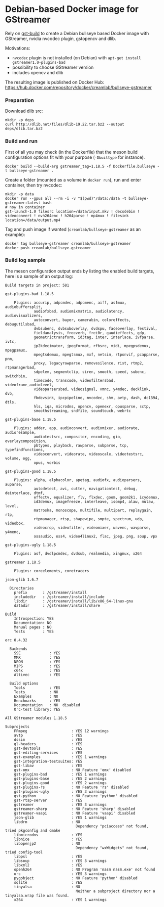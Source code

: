 # Debian-based Docker image for GStreamer

Rely on [gst-build](https://gitlab.freedesktop.org/gstreamer/gst-build) to create a Debian bullseye based Docker image with GStreamer, nvidia nvcodec plugin, gstopencv and dlib.

Motivations:
* `nvcodec` plugin is not installed (on Debian) with `apt-get install gstreamer1.0-plugins-bad`
* possibility to choose GStreamer version
* includes opencv and dlib

The resulting image is published on Docker Hub: https://hub.docker.com/repository/docker/creamlab/bullseye-gstreamer

### Preparation

Download dlib src:

```
mkdir -p deps
curl http://dlib.net/files/dlib-19.22.tar.bz2 --output deps/dlib.tar.bz2
```

### Build and run

First of all you may check (in the Dockerfile) that the meson build configuration options fit with your purpose (`-Dbuiltype` for instance).

```
docker build --build-arg gstreamer_tag=1.18.5 -f Dockerfile.bullseye -t bullseye-gstreamer .
```

Create a folder (mounted as a volume in `docker run`), run and enter container, then try nvcodec:

```
mkdir -p data
docker run --gpus all --rm -i -v "$(pwd)"/data:/data -t bullseye-gstreamer:latest bash
# now in container
gst-launch-1.0 filesrc location=/data/input.mkv ! decodebin ! videoconvert ! nvh264enc ! h264parse ! mp4mux ! filesink location=/data/output.mp4
```

Tag and push image if wanted (`creamlab/bullseye-gstreamer` as an example):

```
docker tag bullseye-gstreamer creamlab/bullseye-gstreamer
docker push creamlab/bullseye-gstreamer
```

### Build log sample

The meson configuration output ends by listing the enabled build targets, here is a sample of an output log:

```
Build targets in project: 581

gst-plugins-bad 1.18.5

    Plugins: accurip, adpcmdec, adpcmenc, aiff, asfmux, audiobuffersplit,
             audiofxbad, audiomixmatrix, audiolatency, audiovisualizers,
             autoconvert, bayer, camerabin, coloreffects, debugutilsbad,
             dvbsubenc, dvbsuboverlay, dvdspu, faceoverlay, festival,
             fieldanalysis, freeverb, frei0r, gaudieffects, gdp,
             geometrictransform, id3tag, inter, interlace, ivfparse, ivtc,
             jp2kdecimator, jpegformat, rfbsrc, midi, mpegpsdemux, mpegpsmux,
             mpegtsdemux, mpegtsmux, mxf, netsim, rtponvif, pcapparse, pnm,
             proxy, legacyrawparse, removesilence, rist, rtmp2, rtpmanagerbad,
             sdpelem, segmentclip, siren, smooth, speed, subenc, switchbin,
             timecode, transcode, videofiltersbad, videoframe_audiolevel,
             videoparsersbad, videosignal, vmnc, y4mdec, decklink, dvb,
             fbdevsink, ipcpipeline, nvcodec, shm, avtp, dash, dc1394, dtls,
             hls, iqa, microdns, opencv, openexr, opusparse, sctp,
             smoothstreaming, sndfile, soundtouch, webrtc

gst-plugins-base 1.18.5

    Plugins: adder, app, audioconvert, audiomixer, audiorate, audioresample,
             audiotestsrc, compositor, encoding, gio, overlaycomposition,
             pbtypes, playback, rawparse, subparse, tcp, typefindfunctions,
             videoconvert, videorate, videoscale, videotestsrc, volume, ogg,
             opus, vorbis

gst-plugins-good 1.18.5

    Plugins: alpha, alphacolor, apetag, audiofx, audioparsers, auparse,
             autodetect, avi, cutter, navigationtest, debug, deinterlace, dtmf,
             effectv, equalizer, flv, flxdec, goom, goom2k1, icydemux,
             id3demux, imagefreeze, interleave, isomp4, alaw, mulaw, level,
             matroska, monoscope, multifile, multipart, replaygain, rtp,
             rtpmanager, rtsp, shapewipe, smpte, spectrum, udp, videobox,
             videocrop, videofilter, videomixer, wavenc, wavparse, y4menc,
             ossaudio, oss4, video4linux2, flac, jpeg, png, soup, vpx

gst-plugins-ugly 1.18.5

    Plugins: asf, dvdlpcmdec, dvdsub, realmedia, xingmux, x264

gstreamer 1.18.5

    Plugins: coreelements, coretracers

json-glib 1.6.7

  Directories
    prefix       : /gstreamer/install
    includedir   : /gstreamer/install/include
    libdir       : /gstreamer/install/lib/x86_64-linux-gnu
    datadir      : /gstreamer/install/share

Build
    Introspection: YES
    Documentation: NO
    Manual pages : NO
    Tests        : YES

orc 0.4.32

  Backends
    SSE             : YES
    MMX             : YES
    NEON            : YES
    MIPS            : YES
    c64x            : YES
    Altivec         : YES

  Build options
    Tools           : YES
    Tests           : NO
    Examples        : NO
    Benchmarks      : YES
    Documentation   : NO  disabled
    Orc-test library: YES

All GStreamer modules 1.18.5

Subprojects
    FFmpeg                    : YES 12 warnings
    avtp                      : YES
    dssim                     : YES
    gl-headers                : YES
    gst-devtools              : YES
    gst-editing-services      : YES
    gst-examples              : YES 1 warnings
    gst-integration-testsuites: YES
    gst-libav                 : YES
    gst-omx                   : NO Feature 'omx' disabled
    gst-plugins-bad           : YES 1 warnings
    gst-plugins-base          : YES 2 warnings
    gst-plugins-good          : YES 2 warnings
    gst-plugins-rs            : NO Feature 'rs' disabled
    gst-plugins-ugly          : YES 3 warnings
    gst-python                : NO Feature 'python' disabled
    gst-rtsp-server           : YES
    gstreamer                 : YES 3 warnings
    gstreamer-sharp           : NO Feature 'sharp' disabled
    gstreamer-vaapi           : NO Feature 'vaapi' disabled
    json-glib                 : YES 1 warnings
    libdrm                    : NO
                                Dependency "pciaccess" not found, tried pkgconfig and cmake
    libmicrodns               : YES
    libnice                   : YES
    libopenjp2                : NO
                                Dependency "wxWidgets" not found, tried config-tool
    libpsl                    : YES
    libsoup                   : YES 3 warnings
    libxml2                   : YES
    openh264                  : NO Program 'nasm nasm.exe' not found
    orc                       : YES 3 warnings
    pygobject                 : NO Feature 'python' disabled
    sqlite                    : YES
    tinyalsa                  : NO
                                Neither a subproject directory nor a tinyalsa.wrap file was found.
    x264                      : YES 1 warnings
```